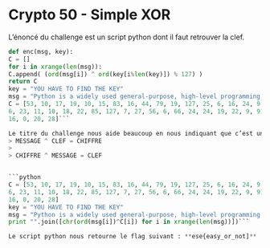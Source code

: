 # Crypto 50 - Simple XOR

L’énoncé du challenge est un script python dont il faut retrouver la clef.

```python
def enc(msg, key):
C = []
for i in xrange(len(msg)):
C.append( (ord(msg[i]) ^ ord(key[i%len(key)]) % 127) )
return C
key = "YOU HAVE TO FIND THE KEY"
msg = "Python is a widely used general-purpose, high-level programming language"
C = [53, 10, 17, 19, 10, 15, 83, 16, 44, 79, 19, 127, 25, 6, 16, 24, 9, 10, 69, 14, 22, 4, 23, 89, 56, 10, 28, 58, 28, 14, 24, 80, 21,
6, 23, 11, 10, 18, 22, 85, 127, 7, 27, 56, 6, 66, 24, 24, 19, 22, 9, 91, 21, 19, 28, 30, 45, 14, 31, 50, 7, 1, 19, 93, 9, 18, 11, 28,
16, 0, 20, 28]```

Le titre du challenge nous aide beaucoup en nous indiquant que c’est un simple XOR, on procède de la même manière que précédemment en inversant l’ordre du XOR.
> MESSAGE ^ CLEF = CHIFFRE
> 
> CHIFFRE ^ MESSAGE = CLEF


```python
C = [53, 10, 17, 19, 10, 15, 83, 16, 44, 79, 19, 127, 25, 6, 16, 24, 9, 10, 69, 14, 22, 4, 23, 89, 56, 10, 28, 58, 28, 14, 24, 80, 21,
6, 23, 11, 10, 18, 22, 85, 127, 7, 27, 56, 6, 66, 24, 24, 19, 22, 9, 91, 21, 19, 28, 30, 45, 14, 31, 50, 7, 1, 19, 93, 9, 18, 11, 28,
16, 0, 20, 28]
key = "YOU HAVE TO FIND THE KEY"
msg = "Python is a widely used general-purpose, high-level programming language"
print "".join([chr(ord(msg[i])^C[i]) for i in xrange(len(msg))])```

Le script python nous retourne le flag suivant : **ese{easy_or_not]**
